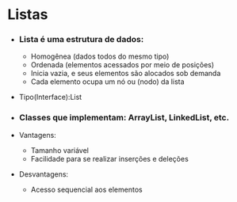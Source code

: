  # Listas

 - ### Lista é uma estrutura de dados:
    - Homogênea (dados todos do mesmo tipo)
    - Ordenada (elementos acessados por meio de posições)
    - Inicia vazia, e seus elementos são alocados sob demanda
    - Cada elemento ocupa um nó ou (nodo) da lista

 - Tipo(Interface):List
 - ### Classes que implementam: ArrayList, LinkedList, etc.

 - Vantagens:
   - Tamanho variável
   - Facilidade para se realizar inserções e deleções

 - Desvantagens:
   - Acesso sequencial aos elementos